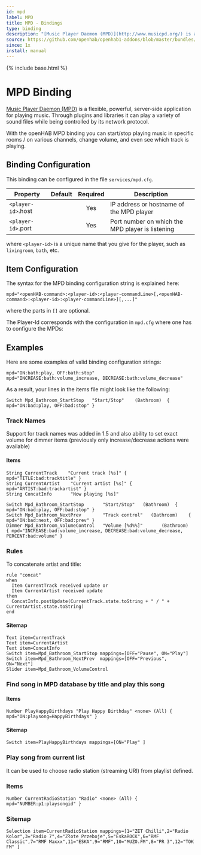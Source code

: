 ```yaml
---
id: mpd
label: MPD
title: MPD - Bindings
type: binding
description: "[Music Player Daemon (MPD)](http://www.musicpd.org/) is a flexible, powerful, server-side application for playing music. Through plugins and libraries it can play a variety of sound files while being controlled by its network protocol."
source: https://github.com/openhab/openhab1-addons/blob/master/bundles/binding/org.openhab.binding.mpd/README.md
since: 1x
install: manual
---
```


<!-- Attention authors: Do not edit directly. Please add your changes to the appropriate source repository -->

{% include base.html %}

# MPD Binding

[Music Player Daemon (MPD)](http://www.musicpd.org/) is a flexible, powerful, server-side application for playing music. Through plugins and libraries it can play a variety of sound files while being controlled by its network protocol. 

With the openHAB MPD binding you can start/stop playing music in specific rooms / on various channels, change volume, and even see which track is playing.

## Binding Configuration

This binding can be configured in the file `services/mpd.cfg`.


| Property | Default | Required | Description |
|----------|---------|:--------:|-------------|
| `<player-id>`.host | |  Yes   | IP address or hostname of the MPD player |
| `<player-id>`.port | |  Yes   | Port number on which the MPD player is listening |

where `<player-id>` is a unique name that you give for the player, such as `livingroom`, `bath`, etc.

## Item Configuration

The syntax for the MPD binding configuration string is explained here:

```
mpd="<openHAB-command>:<player-id>:<player-commandLine>[,<openHAB-command>:<player-id>:<player-commandLine>][,...]"
```

where the parts in `[]` are optional.

The Player-Id corresponds with the configuration in `mpd.cfg` where one has to configure the MPDs:

## Examples

Here are some examples of valid binding configuration strings:

```
mpd="ON:bath:play, OFF:bath:stop"
mpd="INCREASE:bath:volume_increase, DECREASE:bath:volume_decrease"
```

As a result, your lines in the items file might look like the following:

```
Switch Mpd_Bathroom_StartStop	"Start/Stop"	(Bathroom)	{ mpd="ON:bad:play, OFF:bad:stop" }
```

### Track Names

Support for track names was added in 1.5 and also ability to set exact volume for dimmer items (previously only increase/decrease actions were available)

#### Items

```
String CurrentTrack    "Current track [%s]" { mpd="TITLE:bad:tracktitle" }
String CurrentArtist    "Current artist [%s]" { mpd="ARTIST:bad:trackartist" }
String ConcatInfo       "Now playing [%s]"

Switch Mpd_Bathroom_StartStop       "Start/Stop"   (Bathroom)  { mpd="ON:bad:play, OFF:bad:stop" }
Switch Mpd_Bathroom_NextPrev        "Track control"   (Bathroom)    { mpd="ON:bad:next, OFF:bad:prev" } 
Dimmer Mpd_Bathroom_VolumeControl   "Volume [%d%%]"       (Bathroom)  { mpd="INCREASE:bad:volume_increase, DECREASE:bad:volume_decrease, PERCENT:bad:volume" }
```

### Rules 

To concatenate artist and title:

```
rule "concat"
when
  Item CurrentTrack received update or
  Item CurrentArtist received update
then
  ConcatInfo.postUpdate(CurrentTrack.state.toString + " / " + CurrentArtist.state.toString)
end
```

#### Sitemap

```
Text item=CurrentTrack
Text item=CurrentArtist
Text item=ConcatInfo
Switch item=Mpd_Bathroom_StartStop mappings=[OFF="Pause", ON="Play"]
Switch item=Mpd_Bathroom_NextPrev  mappings=[OFF="Previous", ON="Next"]
Slider item=Mpd_Bathroom_VolumeControl
```

### Find song in MPD database by title and play this song

#### Items

```
Number PlayHappyBirthdays "Play Happy Birthday" <none> (All) { mpd="ON:playsong=HappyBirthdays" }
```

#### Sitemap

```
Switch item=PlayHappyBirthdays mappings=[ON="Play" ]
```

### Play song from current list

It can be used to choose radio station (streaming URI) from playlist defined.

###  Items

```
Number CurrentRadioStation "Radio" <none> (All) { mpd="NUMBER:p1:playsongid" }
```

### Sitemap

```
Selection item=CurrentRadioStation mappings=[1="ZET Chilli",2="Radio Kolor",3="Radio 7",4="Złote Przeboje",5="EskaROCK",6="RMF Classic",7="RMF Maxxx",11="ESKA",9="RMF",10="MUZO.FM",8="PR 3",12="TOK FM" ]
```
